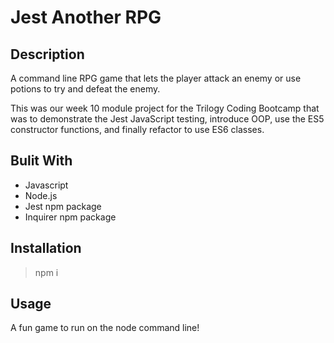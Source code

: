 # Jest Another RPG

## Description
A command line RPG game that lets the player attack an enemy or use potions to try and defeat the enemy.

This was our week 10 module project for the Trilogy Coding Bootcamp that was to demonstrate the Jest JavaScript testing, introduce OOP, use the ES5 constructor functions, and finally refactor to use ES6 classes.

## Bulit With
* Javascript
* Node.js
* Jest npm package
* Inquirer npm package

## Installation
> npm i

## Usage
A fun game to run on the node command line!
